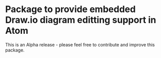 # Package to provide embedded Draw.io diagram editting support in Atom

This is an Alpha release - please feel free to contribute and improve this
package.
